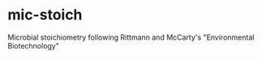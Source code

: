 # mic-stoich
Microbial stoichiometry following Rittmann and McCarty's "Environmental Biotechnology"
